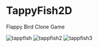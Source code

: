 # TappyFish2D
Flappy Bird Clone Game

![tappfish](https://user-images.githubusercontent.com/58117516/219436410-af19940c-4824-405e-9706-8e538e468348.png)
![tappfish2](https://user-images.githubusercontent.com/58117516/219436421-26750288-b6bc-4cb0-8708-ef47f5684054.png)
![tappfish3](https://user-images.githubusercontent.com/58117516/219436439-c878c4c4-0461-43ae-ba4b-161ea085554f.png)
